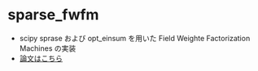 # sparse_fwfm

- scipy sprase および opt_einsum を用いた Field Weighte Factorization Machines の実装
- [論文はこちら](https://dl.acm.org/doi/pdf/10.1145/3178876.3186040?casa_token=6u95edZZKBkAAAAA:0ur8fqo_X_xNQJWIvJncrfl8tUE9WX7WiIEzWFWpPK4QtdvPEDWgyBenPCkW6MpT8dVvLBS0e38w)

